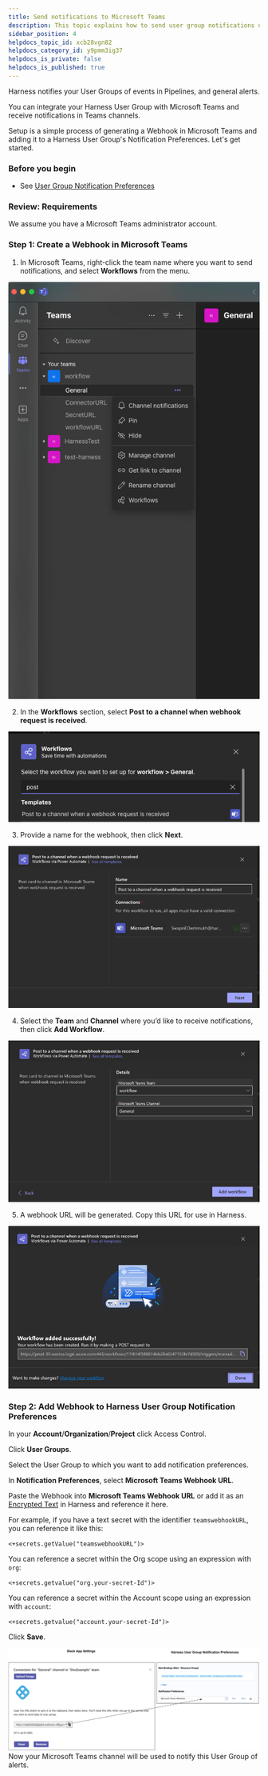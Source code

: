 ```yaml
---
title: Send notifications to Microsoft Teams
description: This topic explains how to send user group notifications using Microsoft Teams.
sidebar_position: 4
helpdocs_topic_id: xcb28vgn82
helpdocs_category_id: y9pmm3ig37
helpdocs_is_private: false
helpdocs_is_published: true
---
```


Harness notifies your User Groups of events in Pipelines, and general alerts.

You can integrate your Harness User Group with Microsoft Teams and receive notifications in Teams channels.

Setup is a simple process of generating a Webhook in Microsoft Teams and adding it to a Harness User Group's Notification Preferences. Let's get started.

### Before you begin

* See [User Group Notification Preferences](/docs/platform/role-based-access-control/add-user-groups#edit-notification-preferences)

### Review: Requirements

We assume you have a Microsoft Teams administrator account.

### Step 1: Create a Webhook in Microsoft Teams

1. In Microsoft Teams, right-click the team name where you want to send notifications, and select **Workflows** from the menu.

  ![](./static/send-notifications-to-microsoft-teams-10.png)

2. In the **Workflows** section, select **Post to a channel when webhook request is received**.

  ![](./static/send-notifications-to-microsoft-teams-11.png)

3. Provide a name for the webhook, then click **Next**.

  ![](./static/send-notifications-to-microsoft-teams-12.png)

4. Select the **Team** and **Channel** where you’d like to receive notifications, then click **Add Workflow**.

  ![](./static/send-notifications-to-microsoft-teams-13.png)

5. A webhook URL will be generated. Copy this URL for use in Harness.

  ![](./static/send-notifications-to-microsoft-teams-14.png)

### Step 2: Add Webhook to Harness User Group Notification Preferences

In your **Account**/**Organization**/**Project** click Access Control.

Click **User Groups**.

Select the User Group to which you want to add notification preferences.

In **Notification Preferences**, select **Microsoft Teams Webhook URL**.

Paste the Webhook into **Microsoft Teams Webhook URL** or add it as an [Encrypted Text](/docs/platform/secrets/add-use-text-secrets) in Harness and reference it here.

For example, if you have a text secret with the identifier `teamswebhookURL`, you can reference it like this: ​


```
<+secrets.getValue("teamswebhookURL")>​​
```
You can reference a secret within the Org scope using an expression with `org`:​


```
<+secrets.getvalue("org.your-secret-Id")>​
```
You can reference a secret within the Account scope using an expression with `account`:​


```
<+secrets.getvalue("account.your-secret-Id")>​
```
Click **Save**.

![](./static/send-notifications-to-microsoft-teams-15.png)
Now your Microsoft Teams channel will be used to notify this User Group of alerts.

